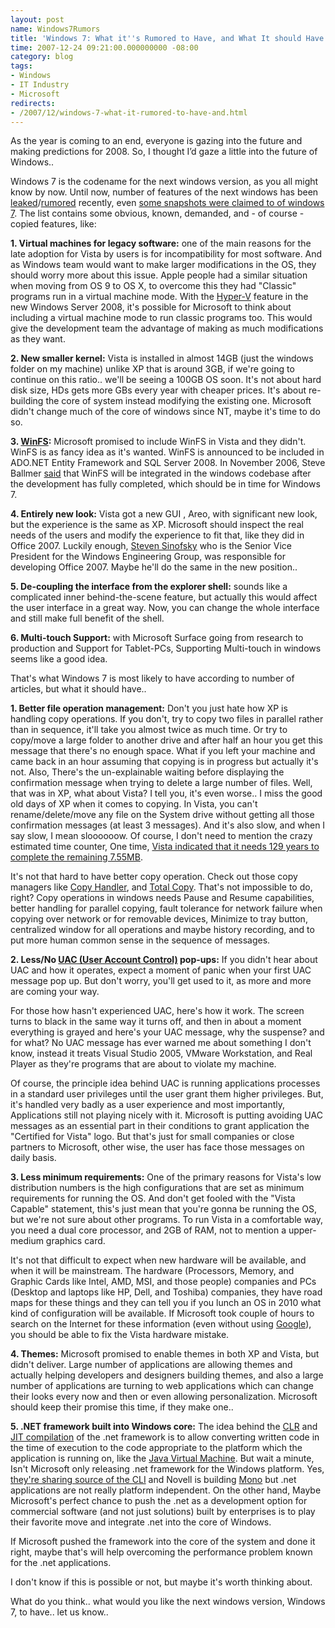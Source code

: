 ```yaml
---
layout: post
name: Windows7Rumors
title: 'Windows 7: What it''s Rumored to Have, and What It should Have'
time: 2007-12-24 09:21:00.000000000 -08:00
category: blog
tags:
- Windows
- IT Industry
- Microsoft
redirects:
- /2007/12/windows-7-what-it-rumored-to-have-and.html
---
```

As the year is coming to an end, everyone is gazing into the future and making predictions for 2008. So, I thought I&#8217;d gaze a little into the future of Windows..

Windows 7 is the codename for the next windows version, as you all might know by now. Until now, number of features of the next windows has been [leaked](http://arstechnica.com/news.ars/post/20071112-early-windows-7-feature-list-leaked-to-the-public.html?rel)/[rumored](http://arstechnica.com/news.ars/post/20071218-reality-check-what-we-know-and-dont-about-windows-7.html) recently, even [some snapshots were claimed to of windows 7](http://apcmag.com/7668/beyond_vista_windows_7_what_we_know_so_far). The list contains some obvious, known, demanded, and - of course - copied features, like:

**1. Virtual machines for legacy software:** one of the main reasons for the late adoption for Vista by users is for incompatibility for most software. And as Windows team would want to make larger modifications in the OS, they should worry more about this issue. Apple people had a similar situation when moving from OS 9 to OS X, to overcome this they had &quot;Classic&quot; programs run in a virtual machine mode. With the [Hyper-V](http://en.wikipedia.org/wiki/Windows_Server_2008#Hyper-V) feature in the new Windows Server 2008, it's possible for Microsoft to think about including a virtual machine mode to run classic programs too. This would give the development team the advantage of making as much modifications as they want.

**2. New smaller kernel:** Vista is installed in almost 14GB (just the windows folder on my machine) unlike XP that is around 3GB, if we're going to continue on this ratio.. we'll be seeing a 100GB OS soon. It's not about hard disk size, HDs gets more GBs every year with cheaper prices. It's about re-building the core of system instead modifying the existing one. Microsoft didn't change much of the core of windows since NT, maybe it's time to do so.

**3. **[**WinFS**](http://en.wikipedia.org/wiki/WinFS)**:** Microsoft promised to include WinFS in Vista and they didn't. WinFS is as fancy idea as it's wanted. WinFS is announced to be included in ADO.NET Entity Framework and SQL Server 2008. In November 2006, Steve Ballmer [said](http://www.crn.com/software/196600671) that WinFS will be integrated in the windows codebase after the development has fully completed, which should be in time for Windows 7.

**4. Entirely new look:** Vista got a new GUI , Areo, with significant new look, but the experience is the same as XP. Microsoft should inspect the real needs of the users and modify the experience to fit that, like they did in Office 2007. Luckily enough, [Steven Sinofsky](http://www.microsoft.com/presspass/exec/ssinofsky/default.mspx) who is the Senior Vice President for the Windows Engineering Group, was responsible for developing Office 2007. Maybe he'll do the same in the new position..

**5. De-coupling the interface from the explorer shell:** sounds like a complicated inner behind-the-scene feature, but actually this would affect the user interface in a great way. Now, you can change the whole interface and still make full benefit of the shell.

**6. Multi-touch Support:** with Microsoft Surface going from research to production and Support for Tablet-PCs, Supporting Multi-touch in windows seems like a good idea.

That's what Windows 7 is most likely to have according to number of articles, but what it should have..

**1. Better file operation management:** Don't you just hate how XP is handling copy operations. If you don't, try to copy two files in parallel rather than in sequence, it'll take you almost twice as much time. Or try to copy/move a large folder to another drive and after half an hour you get this message that there's no enough space. What if you left your machine and came back in an hour assuming that copying is in progress but actually it's not. Also, There's the un-explainable waiting before displaying the confirmation message when trying to delete a large number of files. Well, that was in XP, what about Vista? I tell you, it's even worse.. I miss the good old days of XP when it comes to copying. In Vista, you can't rename/delete/move any file on the System drive without getting all those confirmation messages (at least 3 messages). And it's also slow, and when I say slow, I mean sloooooow. Of course, I don't need to mention the crazy estimated time counter, One time, [Vista indicated that it needs 129 years to complete the remaining 7.55MB](http://microsoft.blognewschannel.com/archives/2007/12/07/vista-file-copying-is-blazing-fast/).

It's not that hard to have better copy operation. Check out those copy managers like [Copy Handler](http://www.copyhandler.com/en/downloads/4.html), and [Total Copy](http://www.ranvik.net/totalcopy/). That's not impossible to do, right? Copy operations in windows needs Pause and Resume capabilities, better handling for parallel copying, fault tolerance for network failure when copying over network or for removable devices, Minimize to tray button, centralized window for all operations and maybe history recording, and to put more human common sense in the sequence of messages.

**2. Less/No **[**UAC (User Account Control)**](http://en.wikipedia.org/wiki/User_Account_Control)** pop-ups:** If you didn't hear about UAC and how it operates, expect a moment of panic when your first UAC message pop up. But don't worry, you'll get used to it, as more and more are coming your way.

For those how hasn't experienced UAC, here's how it work. The screen turns to black in the same way it turns off, and then in about a moment everything is grayed and here's your UAC message, why the suspense? and for what? No UAC message has ever warned me about something I don't know, instead it treats Visual Studio 2005, VMware Workstation, and Real Player as they're programs that are about to violate my machine.

Of course, the principle idea behind UAC is running applications processes in a standard user privileges until the user grant them higher privileges. But, it's handled very badly as a user experience and most importantly, Applications still not playing nicely with it. Microsoft is putting avoiding UAC messages as an essential part in their conditions to grant application the &quot;Certified for Vista&quot; logo. But that's just for small companies or close partners to Microsoft, other wise, the user has face those messages on daily basis.

**3. Less minimum requirements:** One of the primary reasons for Vista's low distribution numbers is the high configurations that are set as minimum requirements for running the OS. And don't get fooled with the &quot;Vista Capable&quot; statement, this's just mean that you're gonna be running the OS, but we're not sure about other programs. To run Vista in a comfortable way, you need a dual core processor, and 2GB of RAM, not to mention a upper-medium graphics card.

It's not that difficult to expect when new hardware will be available, and when it will be mainstream. The hardware (Processors, Memory, and Graphic Cards like Intel, AMD, MSI, and those people) companies and PCs (Desktop and laptops like HP, Dell, and Toshiba) companies, they have road maps for these things and they can tell you if you lunch an OS in 2010 what kind of configuration will be available. If Microsoft took couple of hours to search on the Internet for these information (even without using [Google](http://www.google.com)), you should be able to fix the Vista hardware mistake.

**4. Themes:** Microsoft promised to enable themes in both XP and Vista, but didn't deliver. Large number of applications are allowing themes and actually helping developers and designers building themes, and also a large number of applications are turning to web applications which can change their looks every now and then or even allowing personalization. Microsoft should keep their promise this time, if they make one..

**5. .NET framework built into Windows core:** The idea behind the [CLR](http://en.wikipedia.org/wiki/Common_Language_Runtime) and [JIT compilation](http://en.wikipedia.org/wiki/Just-in-time_compilation) of the .net framework is to allow converting written code in the time of execution to the code appropriate to the platform which the application is running on, like the [Java Virtual Machine](http://en.wikipedia.org/wiki/Just-in-time_compilation). But wait a minute, Isn't Microsoft only releasing .net framework for the Windows platform. Yes, [they're sharing source of the CLI](http://en.wikipedia.org/wiki/Shared_Source_Common_Language_Infrastructure) and Novell is building [Mono](http://en.wikipedia.org/wiki/Mono_%28software%29) but .net applications are not really platform independent. On the other hand, Maybe Microsoft's perfect chance to push the .net as a development option for commercial software (and not just solutions) built by enterprises is to play their favorite move and integrate .net into the core of Windows.

If Microsoft pushed the framework into the core of the system and done it right, maybe that's will help overcoming the performance problem known for the .net applications.

I don't know if this is possible or not, but maybe it's worth thinking about.

What do you think.. what would you like the next windows version, Windows 7, to have.. let us know..